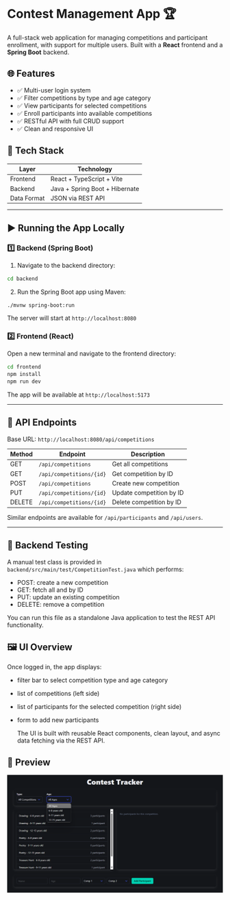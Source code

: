 # Contest Management App 🏆

A full-stack web application for managing competitions and participant enrollment, with support for multiple users. Built with a **React** frontend and a **Spring Boot** backend.

## 🌐 Features

- ✅ Multi-user login system
- ✅ Filter competitions by type and age category
- ✅ View participants for selected competitions
- ✅ Enroll participants into available competitions
- ✅ RESTful API with full CRUD support
- ✅ Clean and responsive UI

## 🧱 Tech Stack

| Layer       | Technology         |
|-------------|--------------------|
| Frontend    | React + TypeScript + Vite |
| Backend     | Java + Spring Boot + Hibernate |
| Data Format | JSON via REST API  |

---

## ▶️ Running the App Locally

### 1️⃣ Backend (Spring Boot)

1. Navigate to the backend directory:
```bash
cd backend
```
2. Run the Spring Boot app using Maven:
```
./mvnw spring-boot:run
```
The server will start at `http://localhost:8080`

### 2️⃣ Frontend (React)
Open a new terminal and navigate to the frontend directory:

```bash
cd frontend
npm install
npm run dev
```
  The app will be available at `http://localhost:5173`

---

## 🔌 API Endpoints
Base URL: `http://localhost:8080/api/competitions`

| Method | Endpoint                 | Description              |
| ------ | ------------------------ | ------------------------ |
| GET    | `/api/competitions`      | Get all competitions     |
| GET    | `/api/competitions/{id}` | Get competition by ID    |
| POST   | `/api/competitions`      | Create new competition   |
| PUT    | `/api/competitions/{id}` | Update competition by ID |
| DELETE | `/api/competitions/{id}` | Delete competition by ID |

Similar endpoints are available for `/api/participants` and `/api/users`.

---

## 🧪 Backend Testing
A manual test class is provided in `backend/src/main/test/CompetitionTest.java` which performs:

- POST: create a new competition
- GET: fetch all and by ID
- PUT: update an existing competition
- DELETE: remove a competition

You can run this file as a standalone Java application to test the REST API functionality.

## 🖼️ UI Overview  
Once logged in, the app displays:

- filter bar to select competition type and age category
- list of competitions (left side)
- list of participants for the selected competition (right side)
- form to add new participants

  The UI is built with reusable React components, clean layout, and async data fetching via the REST API.
  
## 📸 Preview

![App Screenshot](frontend/public/image.png)

